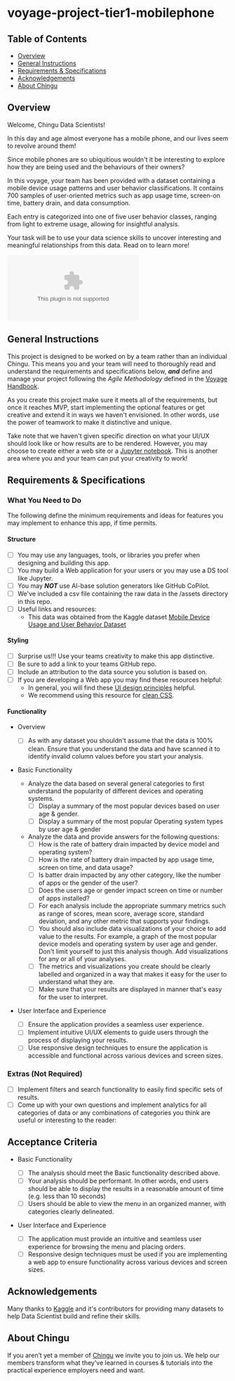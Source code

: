 # voyage-project-tier1-mobilephone

## Table of Contents

* [Overview](#overview)
* [General Instructions](#general-instructions)
* [Requirements & Specifications](#requirements-specifications)
* [Acknowledgements](#acknowledgements)
* [About Chingu](#about-chingu)

## Overview

Welcome, Chingu Data Scientists!

In this day and age almost everyone has a mobile phone, and our lives seem
to revolve around them!

Since mobile phones are so ubiquitious wouldn't it be interesting to explore
how they are being used and the behaviours of their owners?

In this voyage, your team has been provided with a dataset containing a
mobile device usage patterns and user behavior classifications. It contains 700
samples of user-oriented metrics such as app usage time, screen-on time,
battery drain, and data consumption.

Each entry is categorized into one of five user behavior classes, ranging from
light to extreme usage, allowing for insightful analysis.

Your task will be to use your data science skills to uncover interesting and
meaningful relationships from this data. Read on to learn more!

![Mobile Device Usage and User Behavior Dataset](./assets/user_behavior_dataset.csv)

## General Instructions

This project is designed to be worked on by a team rather than an individual
Chingu. This means you and your team will need to thoroughly read and
understand the requirements and specifications below, **_and_** define and
manage your project following the _Agile Methodology_ defined in the
[Voyage Handbook](https://github.com/chingu-voyages/Handbook/blob/main/docs/guides/voyage/voyage.md#voyage-guide).

As you create this project make sure it meets all of the requirements, but once
it reaches MVP, start implementing the optional features or get creative and
extend it in ways we haven't envisioned. In other words, use the power of
teamwork to make it distinctive and unique.

Take note that we haven't given specific direction on what your UI/UX should
look like or how results are to be rendered. However, you may choose to create
either a web site or a [Jupyter notebook](https://jupyter.org/). This is
another area where you and your team can put your creativity to work!

## Requirements & Specifications

### What You Need to Do

The following define the minimum requirements and ideas for features you may
implement to enhance this app, if time permits.

#### Structure

* [ ] You may use any languages, tools, or libraries you prefer when designing and building this app.
* [ ] You may build a Web application for your users or you may use a DS tool like Jupyter.
* [ ] You may **_NOT_** use AI-base solution generators like GitHub CoPilot.
* [ ] We've included a csv file containing the raw data in the /assets directory in this repo.
* [ ] Useful links and resources:
  * This data was obtained from the Kaggle dataset [Mobile Device Usage and User Behavior Dataset](https://www.kaggle.com/datasets/valakhorasani/mobile-device-usage-and-user-behavior-dataset?resource=download)

#### Styling

* [ ] Surprise us!!! Use your teams creativity to make this app distinctive.
* [ ] Be sure to add a link to your teams GitHub repo.
* [ ] Include an attribution to the data source you solution is based on.
* [ ] If you are developing a Web app you may find these resources helpful:
  * In general, you will find these [UI design principles](https://www.justinmind.com/ui-design/principles) helpful.
  * We recommend using this resource for [clean CSS](https://israelmitolu.hashnode.dev/writing-cleaner-css-using-bem-methodology).

#### Functionality

* Overview

  * [ ] As with any dataset you shouldn't assume that the data is 100% clean. Ensure that you understand the data and have scanned it to identify invalid column values before you start your analysis.

* Basic Functionality

  * Analyze the data based on several general categories to first understand the popularity of different devices and operating systems.
    * [ ] Display a summary of the most popular devices based on user age & gender.
    * [ ] Display a summary of the most popular Operating system types by user age & gender

  * Analyze the data and provide answers for the following questions:
    * [ ] How is the rate of battery drain impacted by device model and operating system?
    * [ ] How is the rate of battery drain impacted by app usage time, screen on time, and data usage?
    * [ ] Is batter drain impacted by any other category, like the number of apps or the gender of the user?
    * [ ] Does the users age or gender impact screen on time or number of apps installed?
    * [ ] For each analysis include the appropriate summary metrics such as range of scores, mean score, average score, standard deviation, and any other metric that supports your findings.
    * [ ] You should also include data visualizations of your choice to add value to the results. For example, a graph of the most popular device models and operating system by user age and gender. Don't limit yourself to just this analysis though. Add visualizations for any or all of your analyses.
    * [ ] The metrics and visualizations you create should be clearly labelled and organized in a way that makes it easy for the user to understand what they are.
    * [ ] Make sure that your results are displayed in manner that's easy for the user to interpret.

* User Interface and Experience

  * [ ] Ensure the application provides a seamless user experience.
  * [ ] Implement intuitive UI/UX elements to guide users through the process of displaying your results.
  * [ ] Use responsive design techniques to ensure the application is accessible and functional across various devices and screen sizes.

### Extras (Not Required)

* [ ] Implement filters and search functionality to easily find specific sets of results.
* [ ] Come up with your own questions and implement analytics for all categories of data or any combinations of categories you think are useful or interesting to the reader:

## Acceptance Criteria

* Basic Functionality

  * [ ] The analysis should meet the Basic functionality described above.
  * [ ] Your analysis should be performant. In other words, end users should be able to display the results in a reasonable amount of time (e.g. less than 10 seconds)
  * [ ] Users should be able to view the menu in an organized manner, with categories clearly delineated.

* User Interface and Experience

  * [ ] The application must provide an intuitive and seamless user experience for browsing the menu and placing orders.
  * [ ] Responsive design techniques must be used if you are implementing a web app to ensure functionality across various devices and screen sizes.

## Acknowledgements

Many thanks to [Kaggle](https://kaggle.com) and it's contributors for providing many datasets to help Data Scientist build and refine their skills.

## About Chingu

If you aren’t yet a member of [Chingu](https://chingu.io) we invite you to join us. We help our
members transform what they’ve learned in courses & tutorials into the
practical experience employers need and want.
